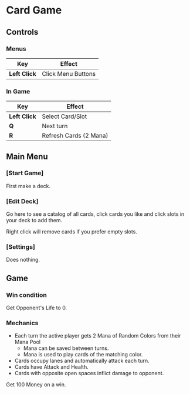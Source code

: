 # Card Game


## Controls

### Menus
| Key | Effect |
| --- | ------ |
| **Left Click** |  Click Menu Buttons |

### In Game
| Key | Effect |
| --- | ------ |
| **Left Click** |  Select Card/Slot |
| **Q** |  Next turn |
| **R** | Refresh Cards (2 Mana) |

## Main Menu 

### [Start Game]
First make a deck.

### [Edit Deck]
Go here to see a catalog of all cards, click cards you like and click slots in your deck to add them.

Right click will remove cards if you prefer empty slots.

### [Settings]
Does nothing.

## Game
### Win condition
Get Opponent's Life to 0.

### Mechanics
* Each turn the active player gets 2 Mana of Random Colors from their Mana Pool
  * Mana can be saved between turns.
  * Mana is used to play cards of the matching color.
* Cards occupy lanes and automatically attack each turn.
* Cards have Attack and Health.
* Cards with opposite open spaces inflict damage to opponent.

Get 100 Money on a win.
